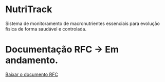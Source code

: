 # NutriTrack
Sistema de monitoramento de macronutrientes essenciais para evolução física de forma saudável e controlada.

# Documentação RFC -> Em andamento.

[Baixar o documento RFC](https://1drv.ms/w/s!Avy6IG1xuQ5hrqxbcL13ihk-HPDHVg?e=UQKJHQ)

